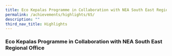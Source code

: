```yaml
---
title: Eco Kepalas Programme in Collaboration with NEA South East Regional Office
permalink: /achievements/highlights/65/
description: ""
third_nav_title: Highlights
---
```

### **Eco Kepalas Programme in Collaboration with NEA South East Regional Office**
